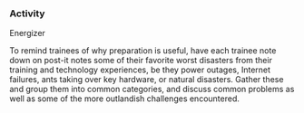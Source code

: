 ### Activity

Energizer

To remind trainees of why preparation is useful, have each trainee note down on post-it notes some of their favorite worst disasters from their training and technology experiences, be they power outages, Internet failures, ants taking over key hardware, or natural disasters.  Gather these and group them into common categories, and discuss common problems as well as some of the more outlandish challenges encountered.